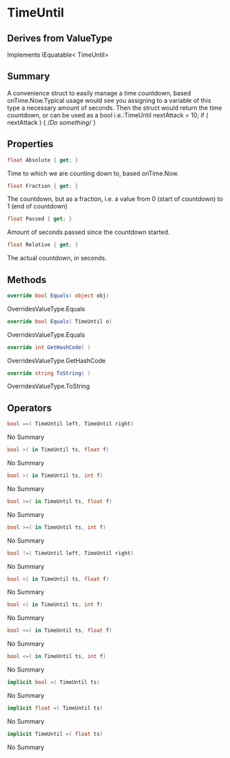 # TimeUntil

## Derives from ValueType
Implements IEquatable< TimeUntil>

## Summary

A convenience struct to easily manage a time countdown, based onTime.Now.Typical usage would see you assigning to a variable of this type a necessary amount of seconds.
Then the struct would return the time countdown, or can be used as a bool i.e.:TimeUntil nextAttack = 10;
if ( nextAttack ) { /*Do something*/ }
## Properties

```c#
float Absolute { get; } 
```
Time to which we are counting down to, based onTime.Now.
```c#
float Fraction { get; } 
```
The countdown, but as a fraction, i.e. a value from 0 (start of countdown) to 1 (end of countdown)
```c#
float Passed { get; } 
```
Amount of seconds passed since the countdown started.
```c#
float Relative { get; } 
```
The actual countdown, in seconds.
## Methods

```c#
override bool Equals( object obj) 
```
OverridesValueType.Equals
```c#
override bool Equals( TimeUntil o) 
```
OverridesValueType.Equals
```c#
override int GetHashCode( ) 
```
OverridesValueType.GetHashCode
```c#
override string ToString( ) 
```
OverridesValueType.ToString
## Operators

```c#
bool ==( TimeUntil left, TimeUntil right) 
```
No Summary
```c#
bool >( in TimeUntil ts, float f) 
```
No Summary
```c#
bool >( in TimeUntil ts, int f) 
```
No Summary
```c#
bool >=( in TimeUntil ts, float f) 
```
No Summary
```c#
bool >=( in TimeUntil ts, int f) 
```
No Summary
```c#
bool !=( TimeUntil left, TimeUntil right) 
```
No Summary
```c#
bool <( in TimeUntil ts, float f) 
```
No Summary
```c#
bool <( in TimeUntil ts, int f) 
```
No Summary
```c#
bool <=( in TimeUntil ts, float f) 
```
No Summary
```c#
bool <=( in TimeUntil ts, int f) 
```
No Summary
```c#
implicit bool =( TimeUntil ts) 
```
No Summary
```c#
implicit float =( TimeUntil ts) 
```
No Summary
```c#
implicit TimeUntil =( float ts) 
```
No Summary
